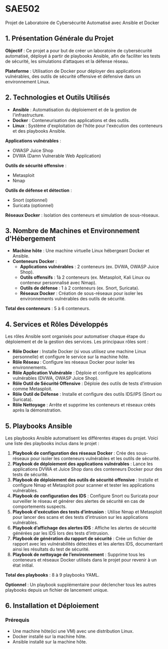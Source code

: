# SAE502
Projet de Laboratoire de Cybersécurité Automatisé avec Ansible et Docker

## 1. Présentation Générale du Projet

**Objectif** : Ce projet a pour but de créer un laboratoire de cybersécurité automatisé, déployé à partir de playbooks Ansible, afin de faciliter les tests de sécurité, les simulations d’attaques et la défense réseau.

**Plateforme** : Utilisation de Docker pour déployer des applications vulnérables, des outils de sécurité offensive et défensive dans un environnement Linux.

## 2. Technologies et Outils Utilisés

- **Ansible** : Automatisation du déploiement et de la gestion de l'infrastructure.
- **Docker** : Conteneurisation des applications et des outils.
- **Linux** : Système d'exploitation de l'hôte pour l'exécution des conteneurs et des playbooks Ansible.

**Applications vulnérables** :
- OWASP Juice Shop
- DVWA (Damn Vulnerable Web Application)

**Outils de sécurité offensive** :
- Metasploit
- Nmap

**Outils de défense et détection** :
- Snort (optionnel)
- Suricata (optionnel)

**Réseaux Docker** : Isolation des conteneurs et simulation de sous-réseaux.

## 3. Nombre de Machines et Environnement d'Hébergement

- **Machine hôte** : Une machine virtuelle Linux hébergeant Docker et Ansible.
- **Conteneurs Docker** :
  - **Applications vulnérables** : 2 conteneurs (ex. DVWA, OWASP Juice Shop).
  - **Outils offensifs** : 1à 2 conteneurs (ex. Metasploit, Kali Linux ou conteneur personnalisé avec Nmap).
  - **Outils de défense** : 1 à 2 conteneurs (ex. Snort, Suricata).
  - **Réseaux Docker** : Création de sous-réseaux pour isoler les environnements vulnérables des outils de sécurité.

**Total des conteneurs** : 5 à 6 conteneurs.

## 4. Services et Rôles Développés

Les rôles Ansible sont organisés pour automatiser chaque étape du déploiement et de la gestion des services. Les principaux rôles sont :

- **Rôle Docker** : Installe Docker (si vous utilisez une machine Linux personnelle) et configure le service sur la machine hôte.
- **Rôle Réseau** : Configure les réseaux Docker pour isoler les environnements.
- **Rôle Application Vulnérable** : Déploie et configure les applications vulnérables (DVWA, OWASP Juice Shop).
- **Rôle Outil de Sécurité Offensive** : Déploie des outils de tests d’intrusion comme Metasploit.
- **Rôle Outil de Défense** : Installe et configure des outils IDS/IPS (Snort ou Suricata).
- **Rôle Nettoyage** : Arrête et supprime les conteneurs et réseaux créés après la démonstration.

## 5. Playbooks Ansible

Les playbooks Ansible automatisent les différentes étapes du projet. Voici une liste des playbooks inclus dans le projet :

1. **Playbook de configuration des réseaux Docker** : Crée des sous-réseaux pour isoler les conteneurs vulnérables et les outils de sécurité.
2. **Playbook de déploiement des applications vulnérables** : Lance les applications DVWA et Juice Shop dans des conteneurs Docker pour des tests de sécurité.
3. **Playbook de déploiement des outils de sécurité offensive** : Installe et configure Nmap et Metasploit pour scanner et tester les applications vulnérables.
4. **Playbook de configuration des IDS** : Configure Snort ou Suricata pour surveiller le réseau et générer des alertes de sécurité en cas de comportements suspects.
5. **Playbook d'exécution des tests d’intrusion** : Utilise Nmap et Metasploit pour lancer des scans et des tests d’intrusion sur les applications vulnérables.
6. **Playbook d’affichage des alertes IDS** : Affiche les alertes de sécurité générées par les IDS lors des tests d’intrusion.
7. **Playbook de génération du rapport de sécurité** : Crée un fichier de rapport avec les vulnérabilités détectées et les alertes IDS, documentant ainsi les résultats du test de sécurité.
8. **Playbook de nettoyage de l’environnement** : Supprime tous les conteneurs et réseaux Docker utilisés dans le projet pour revenir à un état initial.

**Total des playbooks** : 8 à 9 playbooks YAML.

**Optionnel** : Un playbook supplémentaire pour déclencher tous les autres playbooks depuis un fichier de lancement unique.

## 6. Installation et Déploiement

### Prérequis

- Une machine hôte(ici une VM) avec une distribution Linux.
- Docker installé sur la machine hôte.
- Ansible installé sur la machine hôte.

